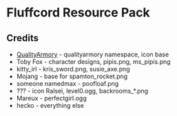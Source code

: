 # Fluffcord Resource Pack

## Credits
- [QualityArmory](https://github.com/ZombieStriker/QualityArmory) - qualityarmory namespace, icon base
- Toby Fox - character designs, pipis.png, ms_pipis.png
- kitty_irl - kris_sword.png, susie_axe.png
- Mojang - base for spamton_rocket.png
- someone namedmax - poofloaf.png
- ??? - icon Ralsei, level0.ogg, backrooms_\*.png
- Mareux - perfectgirl.ogg
- hecko - everything else
